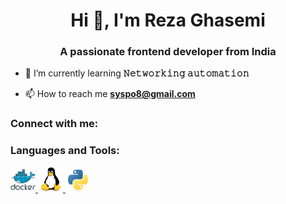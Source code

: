 <h1 align="center">Hi 👋, I'm Reza Ghasemi</h1>
<h3 align="center">A passionate frontend developer from India</h3>

- 🌱 I’m currently learning **𝙽𝚎𝚝𝚠𝚘𝚛𝚔𝚒𝚗𝚐 𝚊𝚞𝚝𝚘𝚖𝚊𝚝𝚒𝚘𝚗**

- 📫 How to reach me **syspo8@gmail.com**

<h3 align="left">Connect with me:</h3>
<p align="left">
</p>

<h3 align="left">Languages and Tools:</h3>
<p align="left"> <a href="https://www.docker.com/" target="_blank" rel="noreferrer"> <img src="https://raw.githubusercontent.com/devicons/devicon/master/icons/docker/docker-original-wordmark.svg" alt="docker" width="40" height="40"/> </a> <a href="https://www.linux.org/" target="_blank" rel="noreferrer"> <img src="https://raw.githubusercontent.com/devicons/devicon/master/icons/linux/linux-original.svg" alt="linux" width="40" height="40"/> </a> <a href="https://www.python.org" target="_blank" rel="noreferrer"> <img src="https://raw.githubusercontent.com/devicons/devicon/master/icons/python/python-original.svg" alt="python" width="40" height="40"/> </a> </p>


